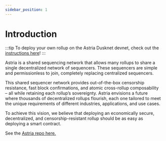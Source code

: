 ```yaml
---
sidebar_position: 1
---
```


# Introduction

:::tip
To deploy your own rollup on the Astria Dusknet devnet, check out the
[instructions here](/docs/dusknet/overview/)!
:::

Astria is a shared sequencing network that allows many rollups to share a single
decentralized network of sequencers. These sequencers are simple and
permissionless to join, completely replacing centralized sequencers.

This shared sequencer network provides out-of-the-box censorship resistance,
fast block confirmations, and atomic cross-rollup composability – all while
retaining each rollup’s sovereignty. Astria envisions a future where thousands
of decentralized rollups flourish, each one tailored to meet the unique
requirements of different industries, applications, and use cases.

To achieve this vision, we believe that deploying an economically secure,
decentralized, and censorship-resistant rollup should be as easy as deploying a
smart contract.

See the [Astria repo here.](https://github.com/astriaorg/astria)
